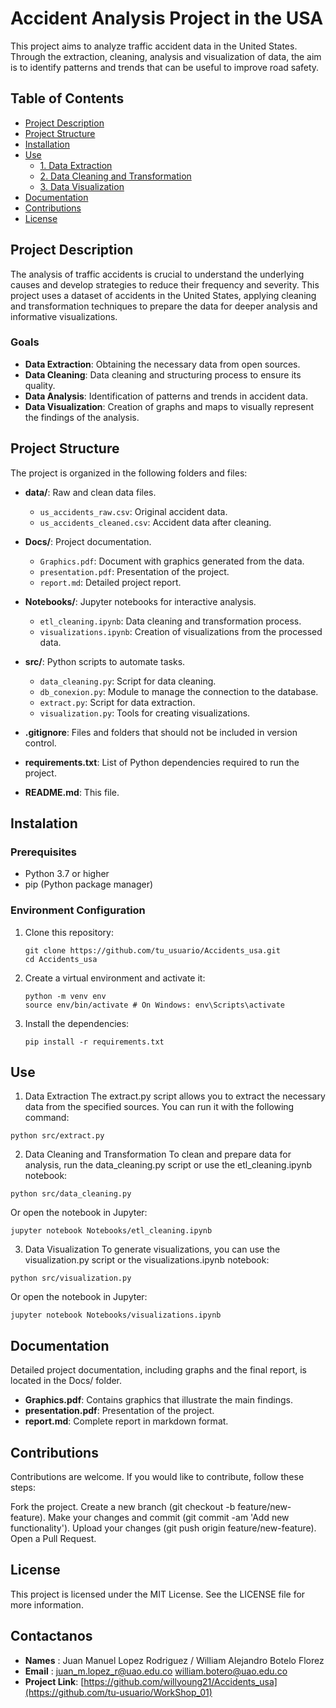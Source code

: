 # Accident Analysis Project in the USA

This project aims to analyze traffic accident data in the United States. Through the extraction, cleaning, analysis and visualization of data, the aim is to identify patterns and trends that can be useful to improve road safety.

## Table of Contents

- [Project Description](#project-description)
- [Project Structure](#project-structure)
- [Installation](#installation)
- [Use](#use)
  - [1. Data Extraction](#1-data-extraction)
  - [2. Data Cleaning and Transformation](#2-data-cleaning-and-transformation)
  - [3. Data Visualization](#3-data-visualization)
- [Documentation](#documentation)
- [Contributions](#contributions)
- [License](#license)

## Project Description

The analysis of traffic accidents is crucial to understand the underlying causes and develop strategies to reduce their frequency and severity. This project uses a dataset of accidents in the United States, applying cleaning and transformation techniques to prepare the data for deeper analysis and informative visualizations.

### Goals

- **Data Extraction**: Obtaining the necessary data from open sources.
- **Data Cleaning**: Data cleaning and structuring process to ensure its quality.
- **Data Analysis**: Identification of patterns and trends in accident data.
- **Data Visualization**: Creation of graphs and maps to visually represent the findings of the analysis.

## Project Structure

The project is organized in the following folders and files:

- **data/**: Raw and clean data files.
  - `us_accidents_raw.csv`: Original accident data.
  - `us_accidents_cleaned.csv`: Accident data after cleaning.

- **Docs/**: Project documentation.
  - `Graphics.pdf`: Document with graphics generated from the data.
  - `presentation.pdf`: Presentation of the project.
  - `report.md`: Detailed project report.

- **Notebooks/**: Jupyter notebooks for interactive analysis.
  - `etl_cleaning.ipynb`: Data cleaning and transformation process.
  - `visualizations.ipynb`: Creation of visualizations from the processed data.

- **src/**: Python scripts to automate tasks.
  - `data_cleaning.py`: Script for data cleaning.
  - `db_conexion.py`: Module to manage the connection to the database.
  - `extract.py`: Script for data extraction.
  - `visualization.py`: Tools for creating visualizations.

- **.gitignore**: Files and folders that should not be included in version control.
- **requirements.txt**: List of Python dependencies required to run the project.
- **README.md**: This file.

## Instalation

### Prerequisites

- Python 3.7 or higher
- pip (Python package manager)

### Environment Configuration

1. Clone this repository:

   ```
   git clone https://github.com/tu_usuario/Accidents_usa.git
   cd Accidents_usa
   ```

2. Create a virtual environment and activate it:
    ```
    python -m venv env
    source env/bin/activate # On Windows: env\Scripts\activate
    ```

3. Install the dependencies:
    ```
    pip install -r requirements.txt
    ```

## Use
1. Data Extraction
The extract.py script allows you to extract the necessary data from the specified sources. You can run it with the following command:

```
python src/extract.py
```

2. Data Cleaning and Transformation
To clean and prepare data for analysis, run the data_cleaning.py script or use the etl_cleaning.ipynb notebook:

```
python src/data_cleaning.py
```

Or open the notebook in Jupyter:

```
jupyter notebook Notebooks/etl_cleaning.ipynb
```

3. Data Visualization
To generate visualizations, you can use the visualization.py script or the visualizations.ipynb notebook:

```
python src/visualization.py
```

Or open the notebook in Jupyter:

```
jupyter notebook Notebooks/visualizations.ipynb
```

## Documentation
Detailed project documentation, including graphs and the final report, is located in the Docs/ folder.

- **Graphics.pdf**: Contains graphics that illustrate the main findings.
- **presentation.pdf**: Presentation of the project.
- **report.md**: Complete report in markdown format.


## Contributions
Contributions are welcome. If you would like to contribute, follow these steps:

Fork the project.
Create a new branch (git checkout -b feature/new-feature).
Make your changes and commit (git commit -am 'Add new functionality').
Upload your changes (git push origin feature/new-feature).
Open a Pull Request.

## License
This project is licensed under the MIT License. See the LICENSE file for more information.

## Contactanos
- **Names** : Juan Manuel Lopez Rodriguez / William Alejandro Botelo Florez
- **Email** : [juan_m.lopez_r@uao.edu.co](mailto:tu-email@ejemplo.com)
              [william.botero@uao.edu.co](mailto:tu-email@ejemplo.com)
- **Project Link**: [https://github.com/willyoung21/Accidents_usa](https://github.com/tu-usuario/WorkShop_01)